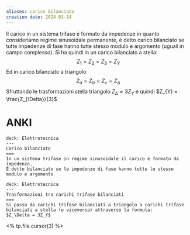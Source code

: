 ```yaml
---
aliases: carico bilanciato
creation date: 2024-01-14
---
```


Il carico in un sistema trifase è formato da impedenze in quanto consideriamo regime sinusoidale permanente, è detto carico bilanciato se tutte impedenze di fase hanno tutte stesso modulo e argomento (uguali in campo complesso).
Si ha quindi in un carico bilanciato a stella:
$$ Z_{1} = Z_{2} = Z_{3} = Z_{Y} $$
Ed in carico bilanciato a triangolo
$$Z_{a} = Z_{b} = Z_{c} = Z_{\Delta}$$
Sfruttando le trasformazioni stella triangolo $Z_{\Delta} = 3Z_{Y}$ e quindi $Z_{Y} = \frac{Z_{\Delta}}{3}$

# ANKI
```anki
deck: Elettrotecnica
---
Carico bilanciato
===
In un sistema trifase in regime sinusoidale il carico è formato da impedenze.
È detto bilanciato se le impedenze di fase hanno tutte lo stesso modulo e argomento
```


```anki
deck: Elettrotecnica
---
Trasformazioni tra carichi trifase bilanciati
===
Si passa da carichi trifase bilanciati a triangolo a carichi trifase bilanciati a stella (e viceversa) attraverso la formula:
$Z_\Delta = 3Z_Y$
```
<% tp.file.cursor(3) %>